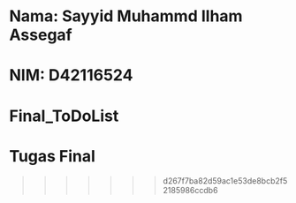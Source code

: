 Nama: Sayyid Muhammd Ilham Assegaf
=
NIM:  D42116524
=
# Final_ToDoList
Tugas Final
=
>>>>>>> d267f7ba82d59ac1e53de8bcb2f52185986ccdb6

